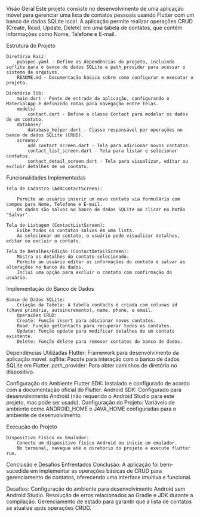 Visão Geral
    Este projeto consiste no desenvolvimento de uma aplicação móvel para gerenciar uma lista de contatos pessoais usando Flutter com um banco de dados SQLite local. A aplicação permite realizar operações CRUD (Create, Read, Update, Delete) em uma tabela de contatos, que contém informações como Nome, Telefone e E-mail.

Estrutura do Projeto

    Diretório Raiz:
        pubspec.yaml - Define as dependências do projeto, incluindo sqflite para o banco de dados SQLite e path_provider para acessar o sistema de arquivos.
        README.md - Documentação básica sobre como configurar e executar o projeto.

    Diretório lib:
        main.dart - Ponto de entrada da aplicação, configurando o MaterialApp e definindo rotas para navegação entre telas.
        models/
            contact.dart - Define a classe Contact para modelar os dados de um contato.
        database/
            database_helper.dart - Classe responsável por operações no banco de dados SQLite (CRUD).
        screens/
            add_contact_screen.dart - Tela para adicionar novos contatos.
            contact_list_screen.dart - Tela para listar e selecionar contatos.
            contact_detail_screen.dart - Tela para visualizar, editar ou excluir detalhes de um contato.

Funcionalidades Implementadas

    Tela de Cadastro (AddContactScreen):

        Permite ao usuário inserir um novo contato via formulário com campos para Nome, Telefone e E-mail.
        Os dados são salvos no banco de dados SQLite ao clicar no botão "Salvar".
        
    Tela de Listagem (ContactListScreen):
        Exibe todos os contatos salvos em uma lista.
        Ao selecionar um contato, o usuário pode visualizar detalhes, editar ou excluir o contato.

    Tela de Detalhes/Edição (ContactDetailScreen):
        Mostra os detalhes do contato selecionado.
        Permite ao usuário editar as informações do contato e salvar as alterações no banco de dados.
        Inclui uma opção para excluir o contato com confirmação do usuário.

Implementação do Banco de Dados

    Banco de Dados SQLite:
        Criação da Tabela: A tabela contacts é criada com colunas id (chave primária, autoincremento), name, phone, e email.
        Operações CRUD:
        Create: Função insert para adicionar novos contatos.
        Read: Função getContacts para recuperar todos os contatos.
        Update: Função update para modificar detalhes de um contato existente.
        Delete: Função delete para remover contatos do banco de dados.

Dependências Utilizadas
    Flutter: Framework para desenvolvimento da aplicação móvel.
    sqflite: Pacote para interação com o banco de dados SQLite em Flutter.
    path_provider: Para obter caminhos de diretório no dispositivo.

Configuração do Ambiente
    Flutter SDK: Instalado e configurado de acordo com a documentação oficial do Flutter.
    Android SDK: Configurado para desenvolvimento Android (não requerido o Android Studio para este projeto, mas pode ser usado).
    Configuração do Projeto: Variáveis de ambiente como ANDROID_HOME e JAVA_HOME configuradas para o ambiente de desenvolvimento.

Execução do Projeto

    Dispositivo Físico ou Emulador: 
        Conecte um dispositivo físico Android ou inicie um emulador.
        No terminal, navegue até o diretório do projeto e execute flutter run.

Conclusão e Desafios Enfrentados
    Conclusão: A aplicação foi bem-sucedida em implementar as operações básicas de CRUD para gerenciamento de contatos, oferecendo uma interface intuitiva e funcional.

Desafios:
    Configuração do ambiente para desenvolvimento Android sem Android Studio.
    Resolução de erros relacionados ao Gradle e JDK durante a compilação.
    Gerenciamento de estado para garantir que a lista de contatos se atualize após operações CRUD.

